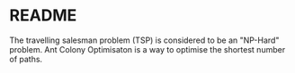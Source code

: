 # README 
The travelling salesman problem (TSP) is considered to be an "NP-Hard" problem. Ant Colony Optimisaton is a way to optimise the shortest number of paths.
